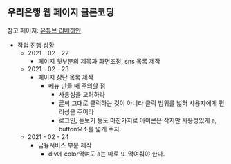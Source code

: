 ## 우리은행 웹 페이지 클론코딩

참고 페이지: [유튜브 리베하얀](https://www.youtube.com/watch?v=i4hYeexU2r0&t=109s)

* 작업 진행 상황
  * 2021 - 02 - 22
    * 페이지 윗부분의 제목과 화면조정, sns 목록 제작
  * 2021 - 02 - 23
    * 페이지 상단 목록 제작
      * 메뉴 만들 때 주의할 점
        * 사용성을 고려하라
        * 글씨 그대로 클릭하는 것이 아니라 클릭 범위를 넓혀 사용자에게 편리성을 주어라
        *	로그인, 돋보기 등도 마찬가지로 아이콘은 작지만 사용성있게 a, button요소를 넓게 주자
  * 2021 - 02 - 24
    * 금융서비스 부분 제작
      *	div에 color먹여도 a는 따로 또 먹여줘야 한다.

